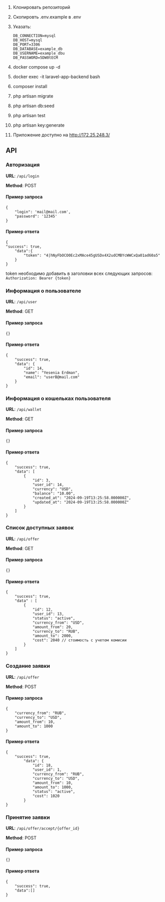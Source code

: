 1. Клонировать репозиторий
2. Скопировть .env.example в .env
3. Указать:
    ```
    DB_CONNECTION=mysql
    DB_HOST=mysql
    DB_PORT=3306
    DB_DATABASE=example_db
    DB_USERNAME=example_dbu
    DB_PASSWORD=5DW0tECM
   ```

4. docker compose up -d
5. docker exec -it laravel-app-backend bash
6. composer install
7. php artisan migrate
8. php artisan db:seed
9. php artisan test
10. php artisan key:generate
11. Приложение доступно на http://172.25.248.3/

## API

### Авторизация

**URL**: ```/api/login```

**Method**: POST

#### Пример запроса

```
{
    "login": 'mail@mail.com',
    "password": '12345'
}
```

#### Пример ответа

```
{
"success": true,
    "data":{
        "token": "4|hNyFbOCO0Ec2xMAce45gUSDx4X2udCMBYcWWCxQa01ad60a5"
    }
}
```

token необходимо добавить в заголовки всех следующих запросов:
```Authorization: Bearer {token}```


### Информация о пользователе

**URL**: ```/api/user```

**Method**: GET

#### Пример запроса

```
{}
```

#### Пример ответа

```
{
    "success": true,
    "data": {
        "id": 14,
        "name": "Yesenia Erdman",
        "email": "userB@mail.com"
    }
}
```

### Информация о кошельках пользователя

**URL**: ```/api/wallet```

**Method**: GET

#### Пример запроса

```
{}
```

#### Пример ответа

```
{
    "success": true,
    "data": [
        {
            "id": 3,
            "user_id": 14,
            "currency": "USD",
            "balance": "10.00",
            "created_at": "2024-09-19T13:25:58.000000Z",
            "updated_at": "2024-09-19T13:25:58.000000Z"
        }
    ] 
}
```

### Список доступных заявок

**URL**: ```/api/offer```

**Method**: GET

#### Пример запроса

```
{}
```

#### Пример ответа

```
{
    "success": true,
    "data" : [
        {
            "id": 12,
            "user_id": 13,
            "status": "active",
            "currency_from": "USD",
            "amount_from": 20,
            "currency_to": "RUB",
            "amount_to": 2000,
            "cost": 2040 // стоимость с учетом комисии
        }
    ]
}
```

### Создание заявки

**URL**: ```/api/offer```

**Method**: POST

#### Пример запроса

```
{
    "currency_from": "RUB",
    "currency_to": "USD",
    "amount_from": 10,
    "amount_to": 1000
}
```

#### Пример ответа

```
{
    "success": true,
        "data": {
            "id": 18,
            "user_id": 1,
            "currency_from": "RUB",
            "currency_to": "USD",
            "amount_from": 10,
            "amount_to": 1000,
            "status": "active",
            "cost": 1020
        }
}
```

### Принятие заявки

**URL**: ```/api/offer/accept/{offer_id}```

**Method**: POST

#### Пример запроса

```
{}
```

#### Пример ответа

```
{
    "success": true,
    "data":[]
}
```
